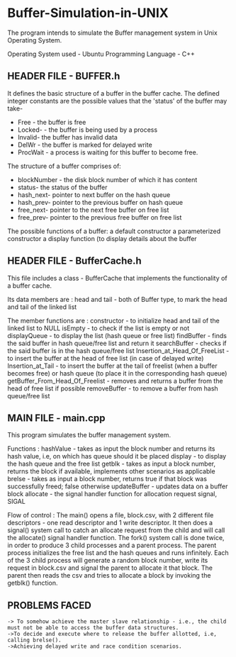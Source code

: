 # Buffer-Simulation-in-UNIX

The program intends to simulate the Buffer management system in Unix Operating System.

Operating System used - Ubuntu
Programming Language  - C++


## HEADER FILE - BUFFER.h

It defines the basic structure of a buffer in the buffer cache.
The defined integer constants are the possible values that the 'status' of the buffer may take-
* Free	 - the buffer is free	
* Locked- - the buffer is being used by a process
* Invalid- the buffer has invalid data
* DelWr	 - the buffer is marked for delayed write
* ProcWait - a process is waiting for this buffer to become free.

The structure of a buffer comprises of:
* blockNumber	- the disk block number of which it has content
* status- the status of the buffer	
* hash_next- pointer to next buffer on the hash queue
* hash_prev- pointer to the previous buffer on hash queue
* free_next- pointer to the next free buffer on free list	
* free_prev- pointer to the previous free buffer on free list

The possible functions of a buffer:
	a default constructor
	a parameterized constructor
	a display function (to display details about the buffer



## HEADER FILE - BufferCache.h

This file includes a class - BufferCache that implements the functionality of a buffer cache.

Its data members are :
	head and tail - both of Buffer type, to mark the head and tail of the linked list

The member functions are :
	constructor			- to initialize head and tail of the linked list to NULL
	isEmpty				- to check if the list is empty or not
	displayQueue			- to display the list (hash queue or free list)
	findBuffer			- finds the said buffer in hash queue/free list and return it
	searchBuffer			- checks if the said buffer is in the hash queue/free list
	Insertion_at_Head_Of_FreeList	- to insert the buffer at the head of free list (in case of delayed write)
	Insertion_at_Tail		- to insert the buffer at the tail of freelist (when a buffer becomes free) or hash queue 
  (to place it in the corresponding hash queue)
	getBuffer_From_Head_Of_Freelist	- removes and returns a buffer from the head of free list if possible
	removeBuffer			- to remove a buffer from hash queue/free list


## MAIN FILE - main.cpp

This program simulates the buffer management system.

Functions :
	hashValue	- takes as input the block number and returns its hash value, i.e, on which has queue should it be placed
	display		- to display the hash queue and the free list
	getblk		- takes as input a block number, returns the block if available, implements other scenarios as applicable
	brelse		- takes as input a block number, returns true if that block was successfully freed; false otherwise
	updateBuffer	- updates data on a buffer block
	allocate	- the signal handler function for allocation request signal, SIGAL
	

Flow of control :
	The main() opens a file, block.csv, with 2 different file descriptors - one read descriptor and 1 write descriptor. 
	It then does a signal() system call to catch an allocate request from the child and will call the allocate() signal handler function.
	The fork() system call is done twice, in order to produce 3 child processes and a parent process.
	The parent process initializes the free list and the hash queues and runs infinitely.
	Each of the 3 child process will generate a random block number, write its request in block.csv and signal the parent to allocate
  it that block.
	The parent then reads the csv and tries to allocate a block by invoking the getblk() function. 


## PROBLEMS FACED

	-> To somehow achieve the master slave relationship - i.e., the child must not be able to access the buffer data structures.
	->To decide and execute where to release the buffer allotted, i.e, calling brelse().
	->Achieving delayed write and race condition scenarios.
